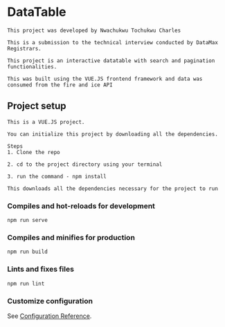 # DataTable
```
This project was developed by Nwachukwu Tochukwu Charles

This is a submission to the technical interview conducted by DataMax Registrars.

This project is an interactive datatable with search and pagination functionalities.

This was built using the VUE.JS frontend framework and data was consumed from the fire and ice API

```

## Project setup
```
This is a VUE.JS project.

You can initialize this project by downloading all the dependencies.

Steps
1. Clone the repo

2. cd to the project directory using your terminal

3. run the command - npm install

This downloads all the dependencies necessary for the project to run 
```

### Compiles and hot-reloads for development
```
npm run serve
```

### Compiles and minifies for production
```
npm run build
```

### Lints and fixes files
```
npm run lint
```

### Customize configuration
See [Configuration Reference](https://cli.vuejs.org/config/).
